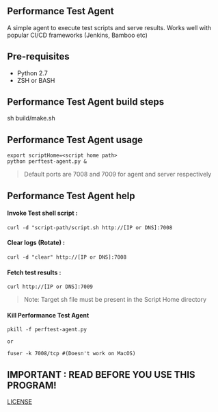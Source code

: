 
## Performance Test Agent
A simple agent to execute test scripts and serve results. Works well with popular CI/CD frameworks (Jenkins, Bamboo etc)

## Pre-requisites
- Python 2.7
- ZSH or BASH

## Performance Test Agent build steps
sh build/make.sh


## Performance Test Agent usage

```shell
export scriptHome=<script home path>
python perftest-agent.py &
```

>Default ports are 7008 and 7009 for agent and server respectively


## Performance Test Agent help

#### Invoke Test shell script : 
```shell
curl -d "script-path/script.sh http://[IP or DNS]:7008
```
#### Clear logs (Rotate) : 
```shell
curl -d "clear" http://[IP or DNS]:7008
```
#### Fetch test results : 
```shell
curl http://[IP or DNS]:7009
```
> Note: Target sh file must be present in the Script Home directory

#### Kill Performance Test Agent 
```shell
pkill -f perftest-agent.py

or 

fuser -k 7008/tcp #(Doesn't work on MacOS)

```

## IMPORTANT : READ BEFORE YOU USE THIS PROGRAM!

[LICENSE](./LICENSE)





